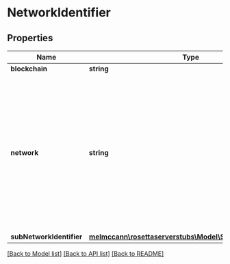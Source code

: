 # NetworkIdentifier

## Properties
Name | Type | Description | Notes
------------ | ------------- | ------------- | -------------
**blockchain** | **string** |  | 
**network** | **string** | If a blockchain has a specific chain-id or network identifier, it should go in this field. It is up to the client to determine which network-specific identifier is mainnet or testnet. | 
**subNetworkIdentifier** | [**melmccann\rosettaserverstubs\Model\SubNetworkIdentifier**](SubNetworkIdentifier.md) |  | [optional] 

[[Back to Model list]](../README.md#documentation-for-models) [[Back to API list]](../README.md#documentation-for-api-endpoints) [[Back to README]](../README.md)


